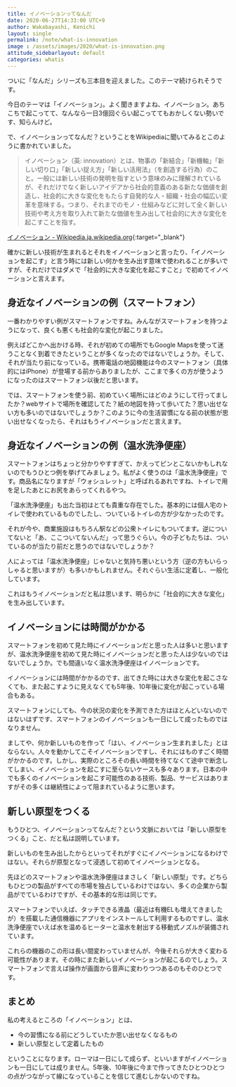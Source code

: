 ```yaml
---
title: イノベーションってなんだ
date: 2020-06-27T14:33:00 UTC+9
author: Wakabayashi, Kenichi
layout: single
permalink: /note/what-is-innovation
image : /assets/images/2020/what-is-innovation.png
attitude_sidebarlayout: default
categories: whatis
---
```

ついに「なんだ」シリーズも三本目を迎えました。このテーマ続けられそうです。

今日のテーマは「イノベーション」。よく聞きますよね、イノベーション。あちこちで起こってて、なんなら一日3億回ぐらい起こっててもおかしくない勢いです、知らんけど。

で、イノベーションってなんだ？ということをWikipediaに聞いてみるとこのように書かれていました。

> イノベーション（英: innovation）とは、物事の「新結合」「新機軸」「新しい切り口」「新しい捉え方」「新しい活用法」（を創造する行為）のこと。一般には新しい技術の発明を指すという意味のみに理解されているが、それだけでなく新しいアイデアから社会的意義のある新たな価値を創造し、社会的に大きな変化をもたらす自発的な人・組織・社会の幅広い変革を意味する。つまり、それまでのモノ・仕組みなどに対して全く新しい技術や考え方を取り入れて新たな価値を生み出して社会的に大きな変化を起こすことを指す。

[イノベーション - Wikipedia.ja.wikipedia.org](https://ja.wikipedia.org/wiki/%E3%82%A4%E3%83%8E%E3%83%99%E3%83%BC%E3%82%B7%E3%83%A7%E3%83%B3){:target="_blank"}

確かに新しい技術が生まれるとそれをイノベーションと言ったり、「イノベーションを起こす」と言う時には新しい何かを生み出す意味で使われることが多いですが、それだけではダメで「社会的に大きな変化を起こすこと」で初めてイノベーションと言えます。

## 身近なイノベーションの例（スマートフォン）

一番わかりやすい例がスマートフォンですね。みんながスマートフォンを持つようになって、良くも悪くも社会的な変化が起こりました。

例えばどこかへ出かける時、それが初めての場所でもGoogle Mapsを使って迷うことなく到着できたということが多くなったのではないでしょうか。そして、それが当たり前になっている。携帯電話の地図機能は今のスマートフォン（具体的にはiPhone）が登場する前からありましたが、ここまで多くの方が使うようになったのはスマートフォン以後だと思います。

では、スマートフォンを使う前、初めていく場所にはどのようにして行ってましたか？webサイトで場所を確認してた？紙の地図を持って歩いてた？思い出せない方も多いのではないでしょうか？このように今の生活習慣になる前の状態が思い出せなくなったら、それはもうイノベーションだと言えます。

## 身近なイノベーションの例（温水洗浄便座）

スマートフォンはちょっと分かりやすすぎて、かえってピンとこないかもしれないのでもうひとつ例を挙げてみましょう。私がよく使うのは「温水洗浄便座」です。商品名になりますが「ウォシュレット」と呼ばれるあれですね、トイレで用を足したあとにお尻をあらってくれるやつ。

「温水洗浄便座」も出た当初はとても貴重な存在でした。基本的には個人宅のトイレで使われているものでしたし、ついているトイレの方が少なかったのです。

それが今や、商業施設はもちろん駅などの公衆トイレにもついてます。逆についてないと「あ、ここついてないんだ」って思うぐらい。今の子どもたちは、ついているのが当たり前だと思うのではないでしょうか？

人によっては「温水洗浄便座」じゃないと気持ち悪いという方（逆の方もいらっしゃると思いますが）も多いかもしれません。それぐらい生活に定着し、一般化しています。

これはもうイノベーションだと私は思います、明らかに「社会的に大きな変化」を生み出しています。

## イノベーションには時間がかかる

スマートフォンを初めて見た時にイノベーションだと思った人は多いと思いますが、温水洗浄便座を初めて見た時にイノベーションだと思った人は少ないのではないでしょうか。でも間違いなく温水洗浄便座はイノベーションです。

イノベーションには時間がかかるのです、出てきた時には大きな変化を起こさなくても、また起こすように見えなくても5年後、10年後に変化が起こっている場合もある。

スマートフォンにしても、今の状況の変化を予測できた方はほとんどいないのではないはずです、スマートフォンのイノベーションも一日にして成ったものではなりません。

ましてや、何か新しいものを作って「はい、イノベーション生まれました」とはならない。人々を動かしてこそイノベーションですし、それにはものすごく時間がかかるのです。しかし、実際のところその長い時間を待てなくて途中で断念してしまい、イノベーションを起こすに至らないケースも多々あります。日本の中でも多くのイノベーションを起こす可能性のある技術、製品、サービスはありますがその多くは継続性によって阻まれているように思います。

## 新しい原型をつくる

もうひとつ、イノベーションってなんだ？という文脈においては「新しい原型をつくる」こと、だと私は説明しています。

新しいものを生み出したからといってそれがすぐにイノベーションになるわけではない。それらが原型となって浸透して初めてイノベーションとなる。

先ほどのスマートフォンや温水洗浄便座はまさしく「新しい原型」です。どちらもひとつの製品がすべての市場を独占しているわけではない、多くの企業から製品がでているわけですが、その基本的な形は同じです。

スマートフォンでいえば、タッチできる液晶（最近は有機ELも増えてきましたが）を搭載した通信機器にアプリをインストールして利用するものですし、温水洗浄便座でいえば水を温めるヒーターと温水を射出する移動式ノズルが装備されています。

これらの機器のこの形は長い間変わっていませんが、今後それらが大きく変わる可能性があります。その時にまた新しいイノベーションが起こるのでしょう。スマートフォンで言えば操作が画面から音声に変わりつつあるのもそのひとつです。

## まとめ

私の考えるところの「イノベーション」とは、

- 今の習慣になる前にどうしていたか思い出せなくなるもの
- 新しい原型として定着したもの

ということになります。ローマは一日にして成らず、といいますがイノベーションも一日にしては成りません。5年後、10年後に今まで作ってきたひとつひとつの点がつながって線になっていることを信じて進むしかないのですね。